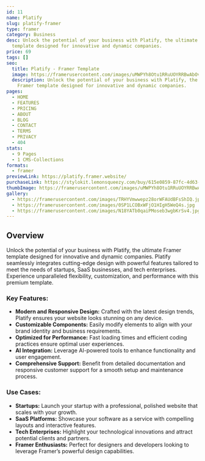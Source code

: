 ```yaml
---
id: 11
name: Platify
slug: platify-framer
type: framer
category: Business
desc: Unlock the potential of your business with Platify, the ultimate Framer
  template designed for innovative and dynamic companies.
price: 69
tags: []
seo:
  title: Platify - Framer Template
  image: https://framerusercontent.com/images/uMWPYh8Otu1RRuUOYRRBwAbOvH8.jpg?scale-down-to=2048
  description: Unlock the potential of your business with Platify, the ultimate
    Framer template designed for innovative and dynamic companies.
pages:
  - HOME
  - FEATURES
  - PRICING
  - ABOUT
  - BLOG
  - CONTACT
  - TERMS
  - PRIVACY
  - 404
stats:
  - 9 Pages
  - 1 CMS-Collections
formats:
  - framer
previewLink: https://platify.framer.website/
purchaseLink: https://stylokit.lemonsqueezy.com/buy/615e0859-87fc-4d63-9380-fad4a6c3a428
thumbImage: https://framerusercontent.com/images/uMWPYh8Otu1RRuUOYRRBwAbOvH8.jpg?scale-down-to=2048
gallery:
  - https://framerusercontent.com/images/TRHYVmwwepz28orWFAUdBFsShIQ.jpg?scale-down-to=2048
  - https://framerusercontent.com/images/0SP1LCOBxWFjO1HIgH5WeQ4s.jpg
  - https://framerusercontent.com/images/N18YATb0qaiPMoseb3wgbKrSv4.jpg
---
```


## Overview

Unlock the potential of your business with Platify, the ultimate Framer template designed for innovative and dynamic companies. Platify seamlessly integrates cutting-edge design with powerful features tailored to meet the needs of startups, SaaS businesses, and tech enterprises. Experience unparalleled flexibility, customization, and performance with this premium template.

### Key Features:

- **Modern and Responsive Design:** Crafted with the latest design trends, Platify ensures your website looks stunning on any device.
- **Customizable Components:** Easily modify elements to align with your brand identity and business requirements.
- **Optimized for Performance:** Fast loading times and efficient coding practices ensure optimal user experiences.
- **AI Integration:** Leverage AI-powered tools to enhance functionality and user engagement.
- **Comprehensive Support:** Benefit from detailed documentation and responsive customer support for a smooth setup and maintenance process.

### Use Cases:

- **Startups:** Launch your startup with a professional, polished website that scales with your growth.
- **SaaS Platforms:** Showcase your software as a service with compelling layouts and interactive features.
- **Tech Enterprises:** Highlight your technological innovations and attract potential clients and partners.
- **Framer Enthusiasts:** Perfect for designers and developers looking to leverage Framer’s powerful design capabilities.

